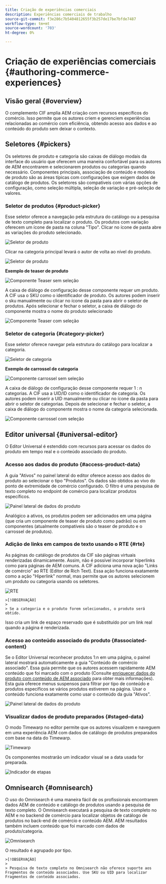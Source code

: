```yaml
---
title: Criação de experiências comerciais
description: Experiências comerciais de trabalho
source-git-commit: f3e286c7b5404812655f3b257de17be7bfde7487
workflow-type: tm+mt
source-wordcount: '703'
ht-degree: 0%

---
```


# Criação de experiências comerciais {#authoring-commerce-experiences}

## Visão geral {#overview}

O complemento CIF amplia AEM criação com recursos específicos do comércio. Isso permite que os autores criem e gerenciem experiências relacionadas ao comércio com eficiência, obtendo acesso aos dados e ao conteúdo do produto sem deixar o contexto.

## Seletores {#pickers}

Os seletores de produto e categoria são caixas de diálogo modais da interface do usuário que oferecem uma maneira confortável para os autores de AEM encontrarem e selecionarem produtos ou categorias quando necessário. Componentes principais, associação de conteúdo e modelos de produto são as áreas típicas com configurações que exigem dados de catálogo de produtos. Os seletores são compatíveis com várias opções de configuração, como seleção múltipla, seleção de variação e pré-seleção de valores.

### Seletor de produtos {#product-picker}

Esse seletor oferece a navegação pela estrutura do catálogo ou a pesquisa de texto completo para localizar o produto. Os produtos com variação oferecem um ícone de pasta na coluna &quot;Tipo&quot;. Clicar no ícone de pasta abre as variações do produto selecionado.

![Seletor de produto](/help/commerce/cif/assets/authoring/product-picker.png)

Clicar na categoria principal levará o autor de volta ao nível do produto.

![Seletor de produto](/help/commerce/cif/assets/authoring/product-picker-variation.png)

**Exemplo de teaser de produto**

![Componente Teaser sem seleção](/help/commerce/cif/assets/authoring/teaser_component_without_selection.png)

A caixa de diálogo de configuração desse componente requer um produto. A CIF usa o SKU como o identificador de produto. Os autores podem inserir o sku manualmente ou clicar no ícone da pasta para abrir o seletor de produtos. Após selecionar e fechar o seletor, a caixa de diálogo do componente mostra o nome do produto selecionado

![Componente Teaser com seleção](/help/commerce/cif/assets/authoring/teaser_component_with_selection.png)

### Seletor de categoria {#category-picker}

Esse seletor oferece navegar pela estrutura do catálogo para localizar a categoria.

![Seletor de categoria](/help/commerce/cif/assets/authoring/category-picker.png)

**Exemplo de carrossel de categoria**

![Componente carrossel sem seleção](/help/commerce/cif/assets/authoring/carousel_component_without_selection.png)

A caixa de diálogo de configuração desse componente requer 1 : n categorias. A CIF usa a UID/ID como o identificador de categoria. Os autores podem inserir a UID manualmente ou clicar no ícone da pasta para abrir o seletor de categorias. Depois de selecionar e fechar o seletor, a caixa de diálogo do componente mostra o nome da categoria selecionada.

![Componente carrossel com seleção](/help/commerce/cif/assets/authoring/carousel_component_with_selection.png)

## Editor universal {#universal-editor}

O Editor Universal é estendido com recursos para acessar os dados do produto em tempo real e o conteúdo associado do produto.

### Acesso aos dados do produto {#access-product-data}

A guia &quot;Ativos&quot; no painel lateral do editor oferece acesso aos dados do produto ao selecionar o tipo &quot;Produtos&quot;. Os dados são obtidos ao vivo do ponto de extremidade de comércio configurado. O filtro é uma pesquisa de texto completo no endpoint de comércio para localizar produtos específicos.

![Painel lateral de dados do produto](/help/commerce/cif/assets/authoring/products-side-panel.png)

Analógico a ativos, os produtos podem ser adicionados em uma página (que cria um componente de teaser de produto como padrão) ou em componentes (atualmente compatíveis são o teaser de produto e o carrossel de produtos).

### Adição de links em campos de texto usando o RTE {#rte}

As páginas do catálogo de produtos da CIF são páginas virtuais renderizadas dinamicamente. Assim, não é possível incorporar hiperlinks como para páginas de AEM comuns. A CIF adiciona uma nova ação &quot;Links de comércio&quot; ao RTE (Editor de Rich Text). Essa ação funciona exatamente como a ação &quot;Hiperlink&quot; normal, mas permite que os autores selecionem um produto ou categoria usando os seletores.

![RTE](/help/commerce/cif/assets/authoring/RTE.png)

    >[!OBSERVAÇÃO]
    >
    > Se a categoria e o produto forem selecionados, o produto será obtido.

Isso cria um link de espaço reservado que é substituído por um link real quando a página é renderizada.

### Acesso ao conteúdo associado do produto {#associated-content}

Se o Editor Universal reconhecer produtos 1:n em uma página, o painel lateral mostrará automaticamente a guia &quot;Conteúdo de comércio associado&quot;. Essa guia permite que os autores acessem rapidamente AEM conteúdo que foi marcado com o produto (Consulte [enriquecer dados do produto com conteúdo de AEM associado](./enrich-product-associated-content.md) para obter mais informações). Esta guia oferece menus suspensos para filtrar por tipo de conteúdo e produtos específicos se vários produtos estiverem na página. Usar o conteúdo funciona exatamente como usar o conteúdo da guia &quot;Ativos&quot;.

![Painel lateral de dados do produto](/help/commerce/cif/assets/authoring/associated-commerce-content-tab.png)

### Visualizar dados de produto preparados {#staged-data}

O modo Timewarp no editor permite que os autores visualizem e naveguem em uma experiência AEM com dados de catálogo de produtos preparados com base na data do Timewarp.

![Timewarp  ](/help/commerce/cif/assets/authoring/timewarp.png)

Os componentes mostrarão um indicador visual se a data usada for preparada.

![Indicador de etapas](/help/commerce/cif/assets/authoring/staged-indicator.png)

## Omnisearch {#omnisearch}

O uso do Omnisearch é uma maneira fácil de os profissionais encontrarem dados AEM de conteúdo e catálogo de produtos usando a pesquisa de texto completo. O Omnisearch executará a pesquisa de texto completo no AEM e no backend de comércio para localizar objetos de catálogo de produtos no back-end de comércio e conteúdo AEM. AEM resultados também incluem conteúdo que foi marcado com dados de produto/categoria.

![Omnisearch](/help/commerce/cif/assets/authoring/omnisearch.png)

O resultado é agrupado por tipo.

    >[!OBSERVAÇÃO]
    >
    > Pesquisa de texto completo no Omnisearch não oferece suporte aos Fragmentos de conteúdo associados. Use SKU ou UID para localizar Fragmentos de conteúdo associados.
